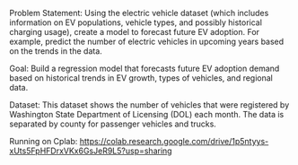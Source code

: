 Problem Statement: Using the electric vehicle dataset (which includes information on EV populations, vehicle types, and possibly historical charging usage), create a model to forecast future EV adoption. For example, predict the number of electric vehicles in upcoming years based on the trends in the data.

Goal: Build a regression model that forecasts future EV adoption demand based on historical trends in EV growth, types of vehicles, and regional data.

Dataset: This dataset shows the number of vehicles that were registered by Washington State Department of Licensing (DOL) each month. The data is separated by county for passenger vehicles and trucks.

Running on Cplab:
https://colab.research.google.com/drive/1p5ntyys-xUts5FpHFDrxVKx6GsJeR9L5?usp=sharing
